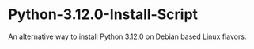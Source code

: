 # Python-3.12.0-Install-Script
An alternative way to install Python 3.12.0 on Debian based Linux flavors.
